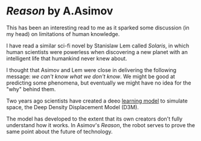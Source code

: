 # _Reason_ by A.Asimov

This has been an interesting read to me as it sparked some discussion (in my head) on limitations of human knowledge.

I have read a similar sci-fi novel by Stanislaw Lem called _Solaris_, in which human scientists were powerless when discovering a new planet with an intelligent life that humankind never knew about.

I thought that Asimov and Lem were close in delivering the following message: _we can't know what we don't know_. We might be good at predicting some phenomena, but eventually we might have no idea for the "why" behind them.

Two years ago scientists have created a deeo [learning model](https://medium.com/the-cosmic-companion/first-ai-model-of-the-universe-knows-science-it-was-never-taught-cd8388564f8c) to simulate space, the Deep Density Displacement Model (D3M).

The model has developed to the extent that its own creators don't fully understand how it works. In Asimov's _Reason_, the robot serves to prove the same point about the future of technology.